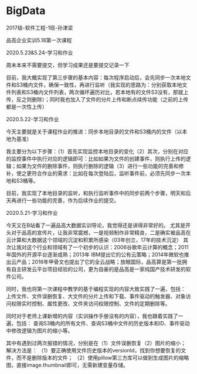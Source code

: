 # BigData
2017级-软件工程-1班-孙津梁

品高企业实训5.18第一次课程

2020.5.23&5.24-学习和作业

周末本来不需要提交，但学习成果还是要提交记录一下

目前，我大概实现了第三步骤的基本内容：每次程序启动后，会先同步一次本地文件和S3桶内文件，确保一致性，再进行监听（我实现的思路为：分别获取本地文件列表和S3桶内文件列表，两次循环遍历对比，若本地有的文件S3没有，那就上传，反之则删除）；同时我也加入了文件的分片上传和断点续传功能（之前的上传都是一次性上传）

2020.5.22-学习和作业

今天主要就是关于课程作业的推进：同步本地目录的文件和S3桶内的文件（以本地为基准）

我主要分为以下步骤：（1）首先实现监控本地目录的变化（2）其次，分别在对应的监控事件中执行对应的逻辑即可：比如如果为文件的创建事件，则执行上传的逻辑；如果为文件的删除事件，则执行删除的逻辑（3）进行一些功能的完善和修补，使之更符合作业的需求：比如在每次登陆后，监听事件前，必须先同步一次本地和S3桶等。

目前，我实现了本地目录的监听，和执行监听事件中的同步前两个步骤，明天和后天再进行一些功能的完善，作为后续作业的提交。

2020.5.21-学习和作业

今天又在B站看了一遍品高大数据实训导论，我觉得还是讲得非常好的。 尤其是开头对于品高的宣传片，让我非常震撼，一是视频制作非常精良，二是确实被品高在云计算和大数据这个领域的沉淀和积累所感染（03年创立，17年的技术沉淀） 其次让我对这个行业和领域有了一个初步的认识：2006谷歌年云计算的概念；2011年国外的开源平台逐渐成熟；2013年 IBM提出它的公有云策略；2014年微软也推出云产品；2016年甲骨文也提出了它的全云战略；放眼国际，品高算是第一批拥有自主研发云平台项目经验的公司，更为自豪的是品高是一家纯国产技术研发的软件公司。

同时，我也将第一次课程中教学的基于编程实现的内容大致实践了一遍，包括： 上传文件、文件误删恢复、大文件的分片上传和下载、事件驱动的触发器、对象访问权限实时控制、属性更改、文件夹访问权限控制、文件的定期删除等。

同时对于老师上课新增的内容（实训操作手册没有的内容），我也跟着实践了一遍，包括： 查询S3桶内的所有文件、查询S3桶中文件的历史版本和ID、事件驱动中修改逻辑为图片的缩小等。

其中有遇到过两次报错的情况，分别是在（1）文件误删恢复（2）图片的缩小； 解决方法是： （1）要正确使用文件历史版本的versionId，找到你想要恢复的文件，而不是删除版本的文件； （2）使用pillow第三方库可以做到生成图片的缩略图，直接image.thumbnail即可，无需新建变量存储。
